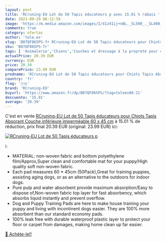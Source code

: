 ```yaml
---
layout: post
title: 'RCruning-EU Lot de 50 Tapis éducateurs p avec 15.01 % rabais '
date: 2021-09-29 06:12:59
image: 'https://m.media-amazon.com/images/I/41z41ij+nBL._SL500_._SL400_.jpg'
comments: true
category: ofertas
author: 'tole.es'
slug: 'B07QF865PS-fr RCruning-EU Lot de 50 Tapis éducateurs pour Chiots Tapis...'
sku: 'B07QF865PS-fr'
tags: [ 'Animalerie','Chiens','Couches et dressage à la propreté pour chiens','Litières et éducation pour chiens','Tapis éducateurs pour chiens','rcruning-eu', ]
actualPrice: 20.39 EUR
currency: EUR
price: 20.39
comparePrice: 23.99 EUR
prodname: 'RCruning-EU Lot de 50 Tapis éducateurs pour Chiots Tapis Absorant Couche inférieure imperméable 60 x 45 cm'
country: 'fr'
flag: '🇫🇷'
brand: 'RCruning-EU'
buyurl: 'https://www.amazon.fr/dp/B07QF865PS/?tag=tolees0d-21'
descuento: '15.01'
average: '20.39'
---
```


C'est en vente [RCruning-EU Lot de 50 Tapis éducateurs pour Chiots Tapis Absorant Couche inférieure imperméable 60 x 45 cm](https://www.amazon.fr/dp/B07QF865PS/?tag=tolees0d-21)  à  15.01 % de réduction, prix final  20.39 EUR (original: 23.99 EUR) ici:

[![RCruning-EU Lot de 50 Tapis éducateurs p](https://m.media-amazon.com/images/I/41z41ij+nBL._SL500_._SL400_.jpg)](https://www.amazon.fr/dp/B07QF865PS/?tag=tolees0d-21)

ℹ️:

- MATERIAL: non-woven fabric and bottom polyethylene film/Approx,Super clean and comfortable mat for your puppy/High quality soft non-woven fabric.
- Each pad measures 60 * 45cm (50Pack),Great for training puppies, assisting aging dogs, or as an alternative to the outdoors for indoor dogs.
- Pure pulp and water absorbent provide maximum absorption/Easy to dispose of,Non-woven fabric top layer for fast absorbency, which absorbs liquid instantly and prevent overflow.
- Dog and Puppy Training Pads are here to make house training your puppy and living with incontinent dogs easier. They are 100% more absorbent than our standard economy pads.
- 100% leak free with durable waterproof plastic layer to protect your floor or carpet from damages, making home clean up far easier.

[🛒 Achète-le!!](https://www.amazon.fr/dp/B07QF865PS/?tag=tolees0d-21)
